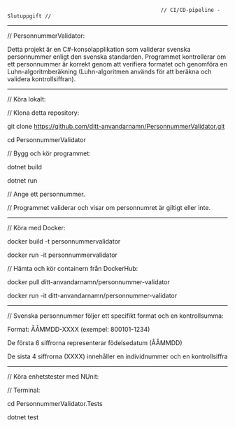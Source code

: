 
                                                     // CI/CD-pipeline - Slutuppgift //




------------------------------------------------------------

// PersonnummerValidator:

Detta projekt är en C#-konsolapplikation som validerar svenska personnummer enligt den svenska standarden. 
Programmet kontrollerar om ett personnummer är korrekt genom att verifiera formatet och genomföra en Luhn-algoritmberäkning (Luhn-algoritmen används för att beräkna och validera kontrollsiffran).

------------------------------------------------------------------------

// Köra lokalt:

// Klona detta repository:

git clone https://github.com/ditt-anvandarnamn/PersonnummerValidator.git

cd PersonnummerValidator

// Bygg och kör programmet:

dotnet build

dotnet run

// Ange ett personnummer.

// Programmet validerar och visar om personnumret är giltigt eller inte.



----------------------------------------------------------
// Köra med Docker:


docker build -t personnummervalidator 

docker run -it personnummervalidator

// Hämta och kör containern från DockerHub:

docker pull ditt-anvandarnamn/personnummer-validator

docker run -it ditt-anvandarnamn/personnummer-validator

--------------------------------------------------------



// Svenska personnummer följer ett specifikt format och en kontrollsumma:

Format: ÅÅMMDD-XXXX (exempel: 800101-1234)

De första 6 siffrorna representerar födelsedatum (ÅÅMMDD)

De sista 4 siffrorna (XXXX) innehåller en individnummer och en kontrollsiffra



------------------------------------------------------------

// Köra enhetstester med NUnit:

// Terminal:

cd PersonnummerValidator.Tests

dotnet test



















